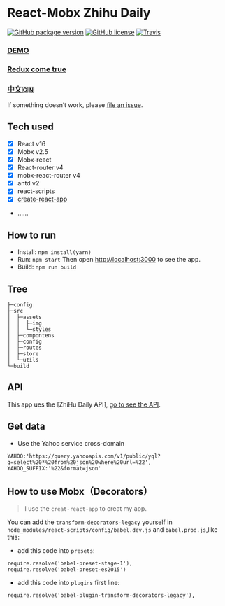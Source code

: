 # React-Mobx Zhihu Daily
[![GitHub package version](https://img.shields.io/github/package-json/v/Hancoson/react-mobx-demo.svg)](https://github.com/Hancoson/react-mobx-demo)
[![GitHub license](https://img.shields.io/github/license/Hancoson/react-mobx-demo.svg)](https://github.com/Hancoson/react-mobx-demo/blob/master/LICENSE)
[![Travis](https://img.shields.io/travis/Hancoson/react-mobx-demo/master.svg)](https://travis-ci.org/Hancoson/react-mobx-demo)

### [DEMO](https://hancoson.github.io/react-mobx-demo/build/index.html)

### [Redux come true](https://github.com/Hancoson/react-redux-demo)
### [中文](https://github.com/Hancoson/react-mobx-demo/blob/master/README-zh.md):cn:

If something doesn’t work, please [file an issue](https://github.com/Hancoson/react-mobx-demo/issues).

## Tech used
- [x] React v16
- [x] Mobx v2.5
- [x] Mobx-react
- [x] React-router v4
- [x] mobx-react-router v4
- [x] antd v2
- [x] react-scripts
- [x] [create-react-app](https://github.com/facebookincubator/create-react-app)
- ……
 
## How to run
- Install: `npm install(yarn)`
- Run: `npm start` Then open [http://localhost:3000](http://localhost:3000/) to see the app.
- Build: `npm run build`
 
## Tree
```$xslt
├─config
├─src
│  ├─assets
│  │  ├─img
│  │  └─styles
│  ├─compontens
│  ├─config
│  ├─routes
│  ├─store
│  └─utils
└─build
```

## API
This app ues the [ZhiHu Daily API], [go to see the API](https://github.com/izzyleung/ZhihuDailyPurify/wiki/%E7%9F%A5%E4%B9%8E%E6%97%A5%E6%8A%A5-API-%E5%88%86%E6%9E%90).

## Get data
- Use the Yahoo service cross-domain
```$xslt
YAHOO:'https://query.yahooapis.com/v1/public/yql?q=select%20*%20from%20json%20where%20url=%22',
YAHOO_SUFFIX:'%22&format=json'
```

## How to use Mobx（Decorators）

> I use the `creat-react-app` to creat my app.

You can add the `transform-decorators-legacy` yourself in `node_modules/react-scripts/config/babel.dev.js` and `babel.prod.js`,like this:

- add this code into `presets`:

```
require.resolve('babel-preset-stage-1'),
require.resolve('babel-preset-es2015')
```
- add this code into `plugins` first line:
```
require.resolve('babel-plugin-transform-decorators-legacy'),
```
